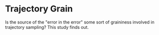 # Trajectory Grain

Is the source of the "error in the error" some sort of graininess involved 
in trajectory sampling?  This study finds out.